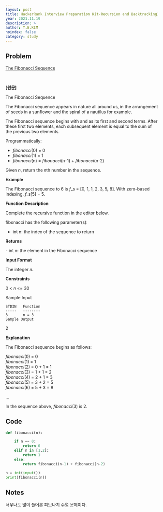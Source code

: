 ```yaml
---
layout: post
title: HackerRank Interview Preparation Kit-Recursion and Backtracking1 (Python3)
year: 2021.11.19
description: >
author: Y.B.KIM
noindex: false
category: study
---
```

**Problem**
---
[The Fibonacci Sequence](https://www.hackerrank.com/challenges/ctci-fibonacci-numbers/problem?isFullScreen=true&h_l=interview&playlist_slugs%5B%5D=interview-preparation-kit&playlist_slugs%5B%5D=recursion-backtracking)

<br>

**[원문]**

The Fibonacci Sequence

The Fibonacci sequence appears in nature all around us, in the arrangement of seeds in a sunflower and the spiral of a nautilus for example.

The Fibonacci sequence begins with  and  as its first and second terms. After these first two elements, each subsequent element is equal to the sum of the previous two elements.

Programmatically:

* *fibonacci*(0) = 0
* *fibonacci*(1) = 1
* *fibonacci*(n) = *fibonacci*(n-1) + *fibonacci*(n-2)

Given *n*, return the *n*th number in the sequence.

**Example**

The Fibonacci sequence to 6 is *f*_s = [0, 1, 1, 2, 3, 5, 8]. With zero-based indexing, *f*_s[5] = 5.

**Function Description**

Complete the recursive function  in the editor below.

fibonacci has the following parameter(s):

* int n: the index of the sequence to return

**Returns**

\- int n: the  element in the Fibonacci sequence

**Input Format**

The integer *n*.

**Constraints**

0 < *n* <= 30

Sample Input

```
STDIN   Function
-----   --------
3       n = 3
Sample Output
```

2

**Explanation**

The Fibonacci sequence begins as follows:

*fibonacci*(0) = 0 <br>
*fibonacci*(1) = 1 <br>
*fibonacci*(2) = 0 + 1 = 1 <br>
*fibonacci*(3) = 1 + 1 = 2 <br>
*fibonacci*(4) = 2 + 1 = 3 <br>
*fibonacci*(5) = 3 + 2 = 5 <br>
*fibonacci*(6) = 5 + 3 = 8 <br>


...

In the sequence above, *fibonacci*(3) is 2.

**Code**
---

``` python
def fibonacci(n):

    if n == 0:
        return 0
    elif n in [1,2]:
        return 1
    else:
        return fibonacci(n-1) + fibonacci(n-2)

n = int(input())
print(fibonacci(n))

```

**Notes**
---

너무나도 많이 풀어본 피보나치 수열 문제이다. <br><br>


<script type="text/javascript" src="https://cdnjs.buymeacoffee.com/1.0.0/button.prod.min.js" data-name="bmc-button" data-slug="ybkim95" data-color="#FFDD00" data-emoji=""  data-font="Comic" data-text="Buy me a coffee" data-outline-color="#000000" data-font-color="#000000" data-coffee-color="#ffffff" ></script>

